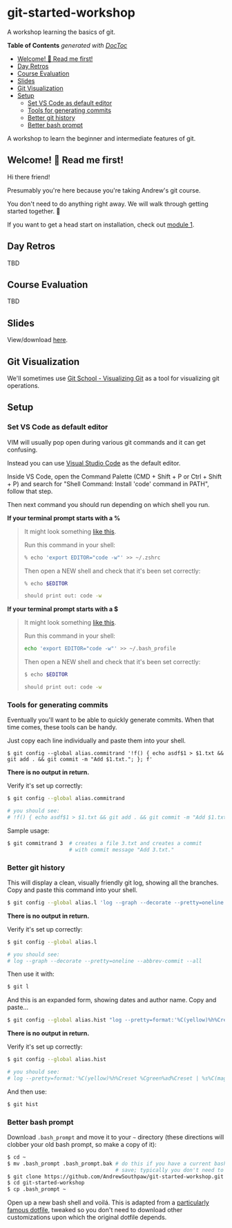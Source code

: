 # git-started-workshop

A workshop learning the basics of git.

<!-- START doctoc generated TOC please keep comment here to allow auto update -->
<!-- DON'T EDIT THIS SECTION, INSTEAD RE-RUN doctoc TO UPDATE -->
**Table of Contents**  *generated with [DocToc](https://github.com/thlorenz/doctoc)*

- [Welcome! 👋 Read me first!](#welcome--read-me-first)
- [Day Retros](#day-retros)
- [Course Evaluation](#course-evaluation)
- [Slides](#slides)
- [Git Visualization](#git-visualization)
- [Setup](#setup)
  - [Set VS Code as default editor](#set-vs-code-as-default-editor)
  - [Tools for generating commits](#tools-for-generating-commits)
  - [Better git history](#better-git-history)
  - [Better bash prompt](#better-bash-prompt)

<!-- END doctoc generated TOC please keep comment here to allow auto update -->

A workshop to learn the beginner and intermediate features of git.

## Welcome! 👋 Read me first!

Hi there friend! 

Presumably you're here because you're taking Andrew's git course.

You don't need to do anything right away. We will walk through getting started together. 🤝

If you want to get a head start on installation, check out [module 1](./01_installation/README.md).

## Day Retros

TBD

## Course Evaluation

TBD

## Slides

View/download [here](https://drive.google.com/file/d/1Tfogzs9FqPhGePpTiP6XU1wCWDmvDe9Q/view?usp=sharing).

## Git Visualization

We'll sometimes use [Git School - Visualizing Git](http://git-school.github.io/visualizing-git/) as a tool for visualizing git operations.

## Setup

### Set VS Code as default editor

VIM will usually pop open during various git commands and it can get confusing.

Instead you can use [Visual Studio Code](https://code.visualstudio.com/) as the default editor.

Inside VS Code, open the Command Palette (CMD + Shift + P or Ctrl + Shift + P) and search for "Shell Command: Install 'code' command in PATH", follow that step.

Then next command you should run depending on which shell you run.

**If your terminal prompt starts with a %**

> It might look something [like this](https://i.stack.imgur.com/bUR9P.png).
> 
> Run this command in your shell:
> 
> ```bash
> % echo 'export EDITOR="code -w"' >> ~/.zshrc
> ```
> 
> Then open a NEW shell and check that it's been set correctly:
> 
> ```bash
> % echo $EDITOR
> 
> should print out: code -w
> ```

**If your terminal prompt starts with a $**

> It might look something [like this](https://miro.medium.com/max/1960/0*jdx5-Ww6NH3ozn0Z.png).
> 
> Run this command in your shell:
> 
> ```bash
> echo 'export EDITOR="code -w"' >> ~/.bash_profile
> ```
> 
> Then open a NEW shell and check that it's been set correctly:
> 
> ```bash
> $ echo $EDITOR
> 
> should print out: code -w
> ```

### Tools for generating commits

Eventually you'll want to be able to quickly generate commits. When that time comes, these tools can be handy.

Just copy each line individually and paste them into your shell.

```
$ git config --global alias.commitrand '!f() { echo asdf$1 > $1.txt && git add . && git commit -m "Add $1.txt."; }; f'
```

**There is no output in return.**

Verify it's set up correctly:

```bash
$ git config --global alias.commitrand

# you should see:
# !f() { echo asdf$1 > $1.txt && git add . && git commit -m "Add $1.txt."; }; f
```

Sample usage:

```bash
$ git commitrand 3  # creates a file 3.txt and creates a commit
                    # with commit message "Add 3.txt."
```

### Better git history

This will display a clean, visually friendly git log, showing all the branches. Copy and paste this command into your shell.

```bash
$ git config --global alias.l 'log --graph --decorate --pretty=oneline --abbrev-commit --all'
```

**There is no output in return.**

Verify it's set up correctly:

```bash
$ git config --global alias.l

# you should see:
# log --graph --decorate --pretty=oneline --abbrev-commit --all
```

Then use it with:

```bash
$ git l
```

And this is an expanded form, showing dates and author name. Copy and paste...

```bash
$ git config --global alias.hist "log --pretty=format:'%C(yellow)%h%Creset %Cgreen%ad%Creset | %s%C(magenta)%d%Creset [%Cblue%an%Creset]' --graph --date=short --decorate"
```

**There is no output in return.**

Verify it's set up correctly:

```bash
$ git config --global alias.hist

# you should see:
# log --pretty=format:'%C(yellow)%h%Creset %Cgreen%ad%Creset | %s%C(magenta)%d%Creset [%Cblue%an%Creset]' --graph --date=short --decorate
```

And then use:

```bash
$ git hist
```

### Better bash prompt

Download `.bash_prompt` and move it to your `~` directory (these directions will clobber your old bash prompt, so make a copy of it):

```bash
$ cd ~
$ mv .bash_prompt .bash_prompt.bak # do this if you have a current bash_prompt you want to
                                   # save; typically you don't need to if you're new to bash
$ git clone https://github.com/AndrewSouthpaw/git-started-workshop.git
$ cd git-started-workshop
$ cp .bash_prompt ~
```

Open up a new bash shell and voilá. This is adapted from a [particularly famous dotfile](https://github.com/necolas/dotfiles/blob/master/shell/bash_prompt), tweaked so you don't need to download other customizations upon which the original dotfile depends.
